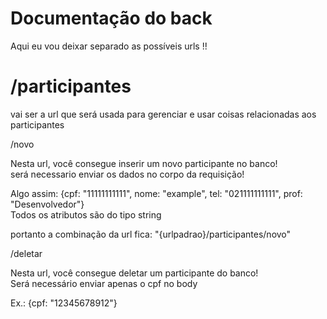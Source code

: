 <h1>Documentação do back</h1>
Aqui eu vou deixar separado as possíveis urls !!

<h1>/participantes</h1>
<p>vai ser a url que será usada para gerenciar e usar coisas relacionadas aos participantes</p>

<bolder>/novo</bolder>
<p>Nesta url, você consegue inserir um novo participante no banco! <br>
será necessario enviar os dados no corpo da requisição!</p>
<p>Algo assim: {cpf: "11111111111", nome: "example", tel: "021111111111", prof: "Desenvolvedor"} <br>
Todos os atributos são do tipo string </p>
<p>portanto a combinação da url fica: "{urlpadrao}/participantes/novo"</p>

<bolder>/deletar</bolder>
<p>Nesta url, você consegue deletar um participante do banco! <br>
Será necessário enviar apenas o cpf no body</p>
<p>Ex.: {cpf: "12345678912"} </p>
